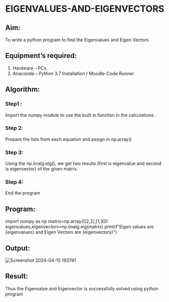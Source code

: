# EIGENVALUES-AND-EIGENVECTORS
## Aim:
To write a python program to find the Eigenvalues and Eigen Vectors
## Equipment’s required:
1. 	Hardware – PCs
2. 	Anaconda – Python 3.7 Installation / Moodle-Code Runner
## Algorithm:
### Step1 : 
Import the numpy module to use the built in function in the calculations .
### Step 2: 
Prepare the lists from each equation and assign in np.array()
### Step 3: 
Using the np.linalg.eig(),  we get two results (first is eigenvalue and second is eigenvector) of the given matrix.
### Step 4:
End the program

## Program:
import numpy as np
matrix=np.array(([2,2],[1,3]))
eigenvalues,eigenvectors=np.linalg.eig(matrix)
print(f"Eigen values are {eigenvalues} and Eigen Vectors are {eigenvectors}")

## Output:
![Screenshot 2024-04-15 193741](https://github.com/ARAVIND-23/EIGENVALUES-AND-EIGENVECTORS/assets/138970182/592f76f8-64ae-41d0-be72-0ea1799ef34a)

## Result:
Thus the Eigenvalue and Eigenvector is successfully solved using python program
